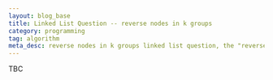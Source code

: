 ```yaml
---
layout: blog_base
title: Linked List Question -- reverse nodes in k groups
category: programming
tag: algorithm
meta_desc: reverse nodes in k groups linked list question, the "reverseNodesInKGroups" question and analysis
---
```


TBC
